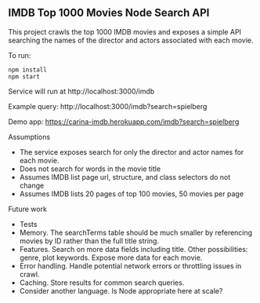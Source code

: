 ## IMDB Top 1000 Movies Node Search API 

This project crawls the top 1000 IMDB movies and exposes a simple API searching the names of the director and actors associated with each movie.

To run:
```
npm install
npm start
```
Service will run at http://localhost:3000/imdb

Example query: http://localhost:3000/imdb?search=spielberg

Demo app: https://carina-imdb.herokuapp.com/imdb?search=spielberg

Assumptions
* The service exposes search for only the director and actor names for each movie.
* Does not search for words in the movie title
* Assumes IMDB list page url, structure, and class selectors do not change
* Assumes IMDB lists 20 pages of top 100 movies, 50 movies per page

Future work
* Tests
* Memory. The searchTerms table should be much smaller by referencing movies by ID rather than the full title string.
* Features. Search on more data fields including title. Other possibilities: genre, plot keywords. Expose more data for each movie.
* Error handling. Handle potential network errors or throttling issues in crawl.
* Caching. Store results for common search queries. 
* Consider another language. Is Node appropriate here at scale?
